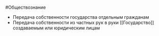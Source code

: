#Обществознание 
- Передача собственности государства отдельным гражданам 
- Передача собственности из частных рук в руки [[Государство]] создаваемым или юридическим лицам  